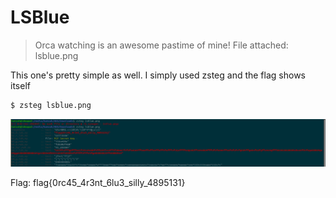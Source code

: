 # LSBlue

> Orca watching is an awesome pastime of mine!
File attached: lsblue.png

This one's pretty simple as well. I simply used zsteg and the flag shows itself
```bash
$ zsteg lsblue.png
```

![Alt text](screenshot.png?raw=true "lsblue")

Flag: flag{0rc45_4r3nt_6lu3_silly_4895131}